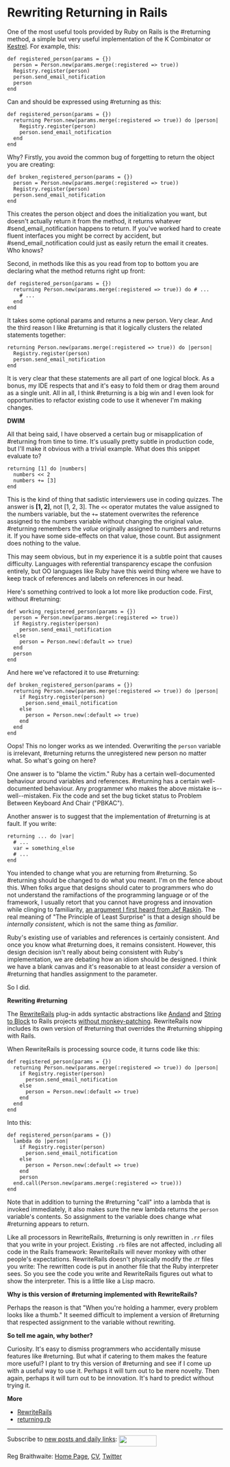 Rewriting Returning in Rails
===

One of the most useful tools provided by Ruby on Rails is the #returning method, a simple but very useful implementation of the K Combinator or [Kestrel](http://github.com/raganwald/homoiconic/blob/master/2008-10-29/kestrel.markdown#readme). For example, this:

    def registered_person(params = {})
      person = Person.new(params.merge(:registered => true))
      Registry.register(person)
      person.send_email_notification
      person
    end

Can and should be expressed using #returning as this:

    def registered_person(params = {})
      returning Person.new(params.merge(:registered => true)) do |person|
        Registry.register(person)
        person.send_email_notification
      end
    end

Why? Firstly, you avoid the common bug of forgetting to return the object you are creating:

    def broken_registered_person(params = {})
      person = Person.new(params.merge(:registered => true))
      Registry.register(person)
      person.send_email_notification
    end
    
This creates the person object and does the initialization you want, but doesn't actually return it from the method, it returns whatever #send\_email\_notification happens to return. If you've worked hard to create fluent interfaces you might be correct by accident, but #send\_email\_notification could just as easily return the email it creates. Who knows?

Second, in methods like this as you read from top to bottom you are declaring what the method returns right up front:

    def registered_person(params = {})
      returning Person.new(params.merge(:registered => true)) do # ...
        # ...
      end
    end
      
It takes some optional params and returns a new person. Very clear. And the third reason I like #returning is that it logically clusters the related statements together:

    returning Person.new(params.merge(:registered => true)) do |person|
      Registry.register(person)
      person.send_email_notification
    end

It is very clear that these statements are all part of one logical block. As a bonus, my IDE respects that and it's easy to fold them or drag them around as a single unit. All in all, I think #returning is a big win and I even look for opportunities to refactor existing code to use it whenever I'm making changes.

**DWIM**

All that being said, I have observed a certain bug or misapplication of #returning from time to time. It's usually pretty subtle in production code, but I'll make it obvious with a trivial example. What does this snippet evaluate to?

    returning [1] do |numbers|
      numbers << 2
      numbers += [3]
    end

This is the kind of thing that sadistic interviewers use in coding quizzes. The answer is **[1, 2]**, not [1, 2, 3]. The `<<` operator mutates the value assigned to the numbers variable, but the `+=` statement overwrites the reference assigned to the numbers variable without changing the original value. #returning remembers the *value* originally assigned to numbers and returns it. If you have some side-effects on that value, those count. But assignment does nothing to the value.

This may seem obvious, but in my experience it is a subtle point that causes difficulty. Languages with referential transparency escape the confusion entirely, but OO languages like Ruby have this weird thing where we have to keep track of references and labels on references in our head.

Here's something contrived to look a lot more like production code. First, without #returning:

    def working_registered_person(params = {})
      person = Person.new(params.merge(:registered => true))
      if Registry.register(person)
        person.send_email_notification
      else
        person = Person.new(:default => true)
      end
      person
    end
    
And here we've refactored it to use #returning:

    def broken_registered_person(params = {})
      returning Person.new(params.merge(:registered => true)) do |person|
        if Registry.register(person)
          person.send_email_notification
        else
          person = Person.new(:default => true)
        end
      end
    end

Oops! This no longer works as we intended. Overwriting the `person` variable is irrelevant, #returning returns the unregistered new person no matter what. So what's going on here?

One answer is to "blame the victim." Ruby has a certain well-documented behaviour around variables and references. #returning has a certain well-documented behaviour. Any programmer who makes the above mistake is--well--mistaken. Fix the code and set the bug ticket status to Problem Between Keyboard And Chair ("PBKAC").

Another answer is to suggest that the implementation of #returning is at fault. If you write:

    returning ... do |var|
      # ...
      var = something_else
      # ...
    end

You intended to change what you are returning from #returning. So #returning should be changed to do what you meant. I'm on the fence about this. When folks argue that designs should cater to programmers who do not understand the ramifactions of the programming language or of the framework, I usually retort that you cannot have progress and innovation while clinging to familiarity, [an argument I first heard from Jef Raskin](http://weblog.raganwald.com/2008/01/programming-language-cannot-be-better.html "A programming language cannot be better without being unintuitive"). The real meaning of "The Principle of Least Surprise" is that a design should be *internally consistent*, which is not the same thing as *familiar*.

Ruby's existing use of variables and references is certainly consistent. And once you know what #returning does, it remains consistent. However, this design decision isn't really about being consistent with Ruby's implementation, we are debating how an idiom should be designed. I think we have a blank canvas and it's reasonable to at least *consider* a version of #returning that handles assignment to the parameter.

So I did.

**Rewriting #returning**

The [RewriteRails](http://github.com/raganwald/rewrite_rails/tree/master) plug-in adds syntactic abstractions like [Andand](http://github.com/raganwald/rewrite_rails/tree/master/doc/andand.textile "") and [String to Block](http://github.com/raganwald/rewrite_rails/tree/master/doc/string_to_block.md#readme "") to Rails projects [without monkey-patching](http://avdi.org/devblog/2008/02/23/why-monkeypatching-is-destroying-ruby/ "Monkeypatching is Destroying Ruby"). RewriteRails now includes its own version of #returning that overrides the #returning shipping with Rails.

When RewriteRails is processing source code, it turns code like this:

    def registered_person(params = {})
      returning Person.new(params.merge(:registered => true)) do |person|
        if Registry.register(person)
          person.send_email_notification
        else
          person = Person.new(:default => true)
        end
      end
    end
    
Into this:

    def registered_person(params = {})
      lambda do |person|
        if Registry.register(person)
          person.send_email_notification
        else
          person = Person.new(:default => true)
        end
        person
      end.call(Person.new(params.merge(:registered => true)))
    end

Note that in addition to turning the #returning "call" into a lambda that is invoked immediately, it also makes sure the new lambda returns the `person` variable's contents. So assignment to the variable does change what #returning appears to return.

Like all processors in RewriteRails, #returning is only rewritten in `.rr` files that you write in your project. Existing `.rb` files are not affected, including all code in the Rails framework: RewriteRails will never monkey with other people's expectations. RewriteRails doesn't physically modify the .rr files you write: The rewritten code is put in another file that the Ruby interpreter sees. So you see the code you write and RewriteRails figures out what to show the interpreter. This is a little like a Lisp macro. 

**Why is this version of #returning implemented with RewriteRails?**

Perhaps the reason is that "When you're holding a hammer, every problem looks like a thumb." It seemed difficult to implement a version of #returning that respected assignment to the variable without rewriting.

**So tell me again, why bother?**

Curiosity. It's easy to dismiss programmers who accidentally misuse features like #returning. But what if catering to them makes the feature more useful? I plant to try this version of #returning and see if I come up with a useful way to use it. Perhaps it will turn out to be mere novelty. Then again, perhaps it will turn out to be innovation. It's hard to predict without trying it.

**More**

* [RewriteRails](http://github.com/raganwald/rewrite_rails/tree/master/README.md)
* [returning.rb](http://github.com/raganwald/rewrite_rails/tree/master/lib/rewrite_rails/returning.rb "")

---
	
Subscribe to [new posts and daily links](http://feeds.feedburner.com/raganwald "raganwald's rss feed"): <a href="http://feeds.feedburner.com/raganwald"><img src="http://feeds.feedburner.com/~fc/raganwald?bg=&amp;fg=&amp;anim=" height="26" width="88" style="border:0" alt="" align="top"/></a>

Reg Braithwaite: [Home Page](http://reginald.braythwayt.com), [CV](http://reginald.braythwayt.com/RegBraithwaiteGH0909_en_US.pdf ""), [Twitter](http://twitter.com/raganwald)